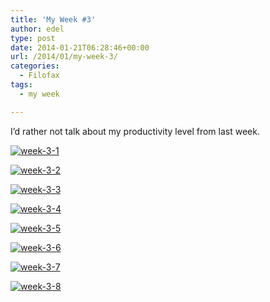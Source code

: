 ```yaml
---
title: 'My Week #3'
author: edel
type: post
date: 2014-01-21T06:28:46+00:00
url: /2014/01/my-week-3/
categories:
  - Filofax
tags:
  - my week

---
```

I&#8217;d rather not talk about my productivity level from last week.

[<img src="http://scattered.me/wp-content/uploads/2014/01/week-3-1.png" alt="week-3-1" class="img-responsive" />][1]

[<img src="http://scattered.me/wp-content/uploads/2014/01/week-3-2.png" alt="week-3-2" class="img-responsive" />][2]

[<img src="http://scattered.me/wp-content/uploads/2014/01/week-3-3.png" alt="week-3-3" class="img-responsive" />][3]

[<img src="http://scattered.me/wp-content/uploads/2014/01/week-3-4.png" alt="week-3-4" class="img-responsive" />][4]

[<img src="http://scattered.me/wp-content/uploads/2014/01/week-3-5.png" alt="week-3-5" class="img-responsive" />][5]

[<img src="http://scattered.me/wp-content/uploads/2014/01/week-3-6.png" alt="week-3-6" class="img-responsive" />][6]

[<img src="http://scattered.me/wp-content/uploads/2014/01/week-3-7.png" alt="week-3-7" class="img-responsive" />][7]

[<img src="http://scattered.me/wp-content/uploads/2014/01/week-3-8.png" alt="week-3-8" class="img-responsive" />][8]

<ol class="footnote">
</ol>

 [1]: http://scattered.me/wp-content/uploads/2014/01/week-3-1.png
 [2]: http://scattered.me/wp-content/uploads/2014/01/week-3-2.png
 [3]: http://scattered.me/wp-content/uploads/2014/01/week-3-3.png
 [4]: http://scattered.me/wp-content/uploads/2014/01/week-3-4.png
 [5]: http://scattered.me/wp-content/uploads/2014/01/week-3-5.png
 [6]: http://scattered.me/wp-content/uploads/2014/01/week-3-6.png
 [7]: http://scattered.me/wp-content/uploads/2014/01/week-3-7.png
 [8]: http://scattered.me/wp-content/uploads/2014/01/week-3-8.png
